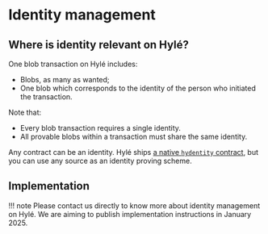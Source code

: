 # Identity management

## Where is identity relevant on Hylé?

One blob transaction on Hylé includes:

- Blobs, as many as wanted;
- One blob which corresponds to the identity of the person who initiated the transaction.

Note that:

- Every blob transaction requires a single identity.
- All provable blobs within a transaction must share the same identity.

Any contract can be an identity. Hylé ships [a native `hydentity` contract](https://github.com/Hyle-org/hyle/tree/main/contracts/hydentity), but you can use any source as an identity proving scheme.

## Implementation

!!! note
    Please contact us directly to know more about identity management on Hylé. We are aiming to publish implementation instructions in January 2025.